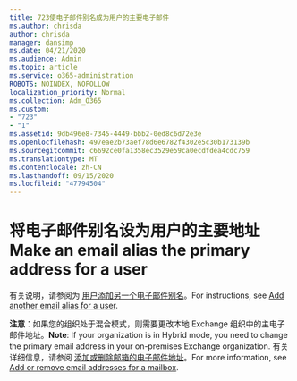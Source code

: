 ```yaml
---
title: 723使电子邮件别名成为用户的主要电子邮件
ms.author: chrisda
author: chrisda
manager: dansimp
ms.date: 04/21/2020
ms.audience: Admin
ms.topic: article
ms.service: o365-administration
ROBOTS: NOINDEX, NOFOLLOW
localization_priority: Normal
ms.collection: Adm_O365
ms.custom:
- "723"
- "1"
ms.assetid: 9db496e8-7345-4449-bbb2-0ed8c6d72e3e
ms.openlocfilehash: 497eae2b73aef78d6e6782f4302e5c30b173139b
ms.sourcegitcommit: c6692ce0fa1358ec3529e59ca0ecdfdea4cdc759
ms.translationtype: MT
ms.contentlocale: zh-CN
ms.lasthandoff: 09/15/2020
ms.locfileid: "47794504"
---
```

# <a name="make-an-email-alias-the-primary-address-for-a-user"></a><span data-ttu-id="58753-102">将电子邮件别名设为用户的主要地址</span><span class="sxs-lookup"><span data-stu-id="58753-102">Make an email alias the primary address for a user</span></span>

<span data-ttu-id="58753-103">有关说明，请参阅为 [用户添加另一个电子邮件别名](https://docs.microsoft.com/microsoft-365/admin/email/add-another-email-alias-for-a-user)。</span><span class="sxs-lookup"><span data-stu-id="58753-103">For instructions, see [Add another email alias for a user](https://docs.microsoft.com/microsoft-365/admin/email/add-another-email-alias-for-a-user).</span></span>

<span data-ttu-id="58753-104">**注意**：如果您的组织处于混合模式，则需要更改本地 Exchange 组织中的主电子邮件地址。</span><span class="sxs-lookup"><span data-stu-id="58753-104">**Note**: If your organization is in Hybrid mode, you need to change the primary email address in your on-premises Exchange organization.</span></span> <span data-ttu-id="58753-105">有关详细信息，请参阅 [添加或删除邮箱的电子邮件地址](https://technet.microsoft.com/library/bb123794.aspx)。</span><span class="sxs-lookup"><span data-stu-id="58753-105">For more information, see [Add or remove email addresses for a mailbox](https://technet.microsoft.com/library/bb123794.aspx).</span></span>

